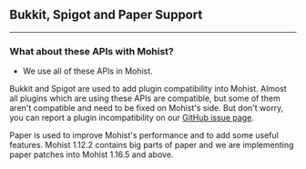 ## Bukkit, Spigot and Paper Support
---

### What about these APIs with Mohist?

* We use all of these APIs in Mohist.    

Bukkit and Spigot are used to add plugin compatibility into Mohist. Almost all plugins which are using these APIs are compatible, but some of them aren't compatible and need to be fixed on Mohist's side. But don't worry, you can report a plugin incompatibility on our [GitHub issue page](https://github.com/MohistMC/Mohist/issues).

Paper is used to improve Mohist's performance and to add some useful features. Mohist 1.12.2 contains big parts of paper and we are implementing paper patches into Mohist 1.16.5 and above.
